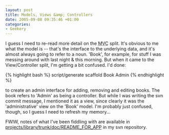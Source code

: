 ```yaml
---
layout: post
title: Models, Views &amp; Controllers
date: 2005-09-08 09:35:46 +01:00
categories:
- Geekery
---
```

I guess I need to re-read more detail on the <acronym title="Model View Controller">MVC</acronym> split.  It's obvious to me what the model is -- that's the interface to the underlying data, and it's almost always going to refer to a noun.  'Book', for example, for stuff I was messing around with last night &amp; this morning.  But when it came to the View/Controller split, I'm getting a bit confused.  I'd done:

{% highlight bash %}
script/generate scaffold Book Admin
{% endhighlight %}

to create an admin interface for adding, removing and editing books.  The book refers to 'Admin' as being a controller.  But while I was writing the svn commit message, I mentioned it as a view, since clearly it was the 'administrative' view on the 'Book' model.  I'm probably just confused, though, so I guess I need to refresh my memory...

FWIW, notes of what I've been fiddling with are available in [projects/library/trunk/doc/README_FOR_APP](http://woss.name/svn/mathie/projects/library/trunk/doc/README_FOR_APP) in my svn repository.
